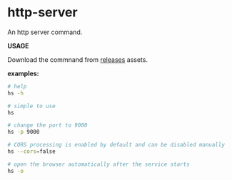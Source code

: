 # http-server
An http server command.

**USAGE**

Download the commnand from [releases](https://github.com/liran/http-server/releases) assets.

**examples:**

```bash
# help
hs -h

# simple to use
hs

# change the port to 9000
hs -p 9000

# CORS processing is enabled by default and can be disabled manually
hs --cors=false

# open the browser automatically after the service starts
hs -o
```



